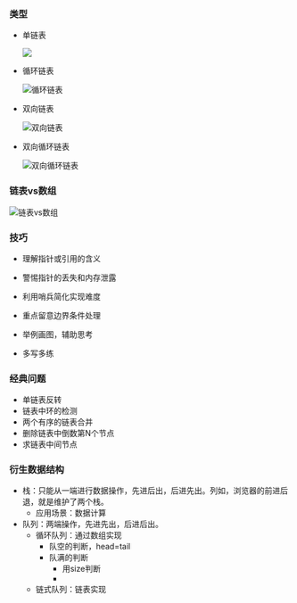 ### 类型

* 单链表

  ![](https://static001.geekbang.org/resource/image/b9/eb/b93e7ade9bb927baad1348d9a806ddeb.jpg)

* 循环链表

  ![循环链表](https://static001.geekbang.org/resource/image/86/55/86cb7dc331ea958b0a108b911f38d155.jpg)

* 双向链表

  ![双向链表](https://static001.geekbang.org/resource/image/cb/0b/cbc8ab20276e2f9312030c313a9ef70b.jpg)

* 双向循环链表

  ![双向循环链表](https://static001.geekbang.org/resource/image/d1/91/d1665043b283ecdf79b157cfc9e5ed91.jpg)

### 链表vs数组

![链表vs数组](https://static001.geekbang.org/resource/image/4f/68/4f63e92598ec2551069a0eef69db7168.jpg)

### 技巧

* 理解指针或引用的含义

* 警惕指针的丢失和内存泄露
* 利用哨兵简化实现难度
* 重点留意边界条件处理
* 举例画图，辅助思考
* 多写多练

### 经典问题

* 单链表反转
* 链表中环的检测
* 两个有序的链表合并
* 删除链表中倒数第N个节点
* 求链表中间节点

### 衍生数据结构

* 栈：只能从一端进行数据操作，先进后出，后进先出。列如，浏览器的前进后退，就是维护了两个栈。
  * 应用场景：数据计算
* 队列：两端操作，先进先出，后进后出。
  * 循环队列：通过数组实现
    * 队空的判断，head=tail
    * 队满的判断
      * 用size判断
      * 
  * 链式队列：链表实现